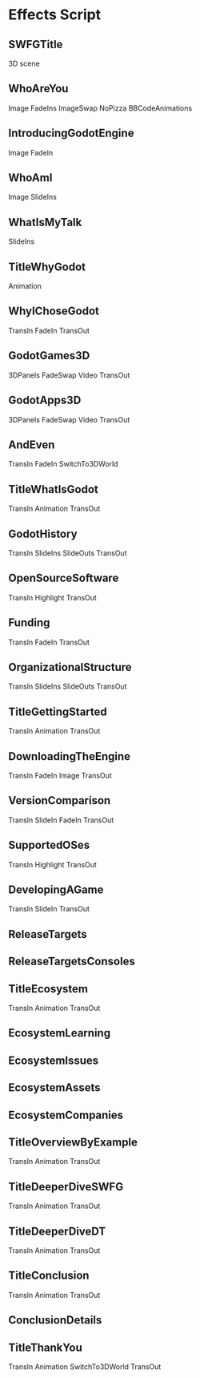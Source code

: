 # Effects Script

## SWFGTitle
3D scene

## WhoAreYou
Image
FadeIns
ImageSwap
NoPizza
BBCodeAnimations

## IntroducingGodotEngine
Image
FadeIn

## WhoAmI
Image
SlideIns

## WhatIsMyTalk
SlideIns

## TitleWhyGodot
Animation

## WhyIChoseGodot
TransIn
FadeIn
TransOut

## GodotGames3D
3DPanels
FadeSwap
Video
TransOut

## GodotApps3D
3DPanels
FadeSwap
Video
TransOut

## AndEven
TransIn
FadeIn
SwitchTo3DWorld

## TitleWhatIsGodot
TransIn
Animation
TransOut

## GodotHistory
TransIn
SlideIns
SlideOuts
TransOut

## OpenSourceSoftware
TransIn
Highlight
TransOut

## Funding
TransIn
FadeIn
TransOut

## OrganizationalStructure
TransIn
SlideIns
SlideOuts
TransOut

## TitleGettingStarted
TransIn
Animation
TransOut

## DownloadingTheEngine
TransIn
FadeIn
Image
TransOut

## VersionComparison
TransIn
SlideIn
FadeIn
TransOut

## SupportedOSes
TransIn
Highlight
TransOut

## DevelopingAGame
TransIn
SlideIn
TransOut

## ReleaseTargets

## ReleaseTargetsConsoles

## TitleEcosystem
TransIn
Animation
TransOut

## EcosystemLearning

## EcosystemIssues

## EcosystemAssets

## EcosystemCompanies

## TitleOverviewByExample
TransIn
Animation
TransOut

## TitleDeeperDiveSWFG
TransIn
Animation
TransOut

## TitleDeeperDiveDT
TransIn
Animation
TransOut

## TitleConclusion
TransIn
Animation
TransOut

## ConclusionDetails

## TitleThankYou
TransIn
Animation
SwitchTo3DWorld
TransOut
